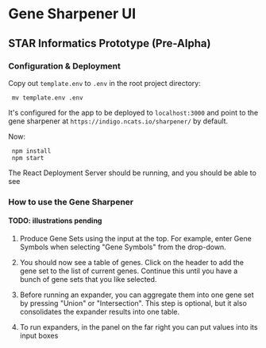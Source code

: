 # Gene Sharpener UI
## STAR Informatics Prototype (Pre-Alpha)
### Configuration & Deployment
 Copy out `template.env` to `.env` in the root project directory:
 
     mv template.env .env
 
 It's configured for the app to be deployed to `localhost:3000` and point to the gene sharpener at `https://indigo.ncats.io/sharpener/` by default.
 
 Now:
 
     npm install
     npm start
     
The React Deployment Server should be running, and you should be able to see

### How to use the Gene Sharpener

#### TODO: illustrations pending

1. Produce Gene Sets using the input at the top. For example, enter Gene Symbols when selecting "Gene Symbols" from the drop-down.

2. You should now see a table of genes. Click on the header to add the gene set to the list of current genes. Continue this until you have a bunch of gene sets that you like selected.
    
3. Before running an expander, you can aggregate them into one gene set by pressing "Union" or "Intersection". This step is optional, but it also consolidates the expander results into one table.

4. To run expanders, in the panel on the far right you can put values into its input boxes